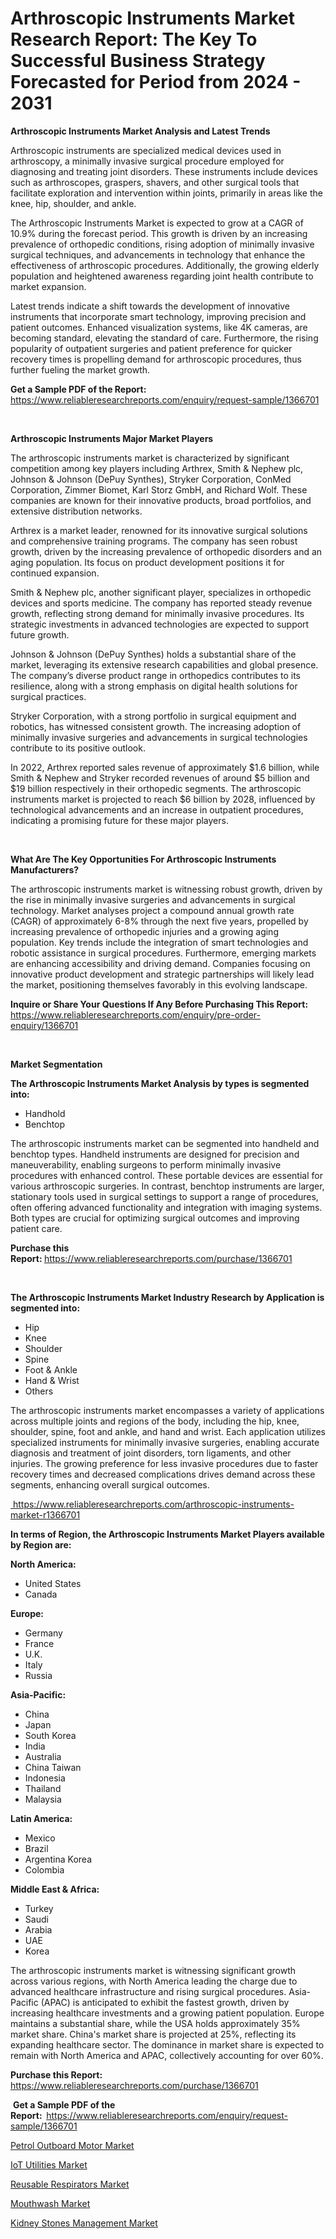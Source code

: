 <p><h1>Arthroscopic Instruments Market Research Report: The Key To Successful Business Strategy Forecasted for Period from 2024 - 2031</h1></p><p><strong>Arthroscopic Instruments Market Analysis and Latest Trends</strong></p>
<p><p>Arthroscopic instruments are specialized medical devices used in arthroscopy, a minimally invasive surgical procedure employed for diagnosing and treating joint disorders. These instruments include devices such as arthroscopes, graspers, shavers, and other surgical tools that facilitate exploration and intervention within joints, primarily in areas like the knee, hip, shoulder, and ankle.</p><p>The Arthroscopic Instruments Market is expected to grow at a CAGR of 10.9% during the forecast period. This growth is driven by an increasing prevalence of orthopedic conditions, rising adoption of minimally invasive surgical techniques, and advancements in technology that enhance the effectiveness of arthroscopic procedures. Additionally, the growing elderly population and heightened awareness regarding joint health contribute to market expansion. </p><p>Latest trends indicate a shift towards the development of innovative instruments that incorporate smart technology, improving precision and patient outcomes. Enhanced visualization systems, like 4K cameras, are becoming standard, elevating the standard of care. Furthermore, the rising popularity of outpatient surgeries and patient preference for quicker recovery times is propelling demand for arthroscopic procedures, thus further fueling the market growth.</p></p>
<p><strong>Get a Sample PDF of the Report:&nbsp;</strong> <a href="https://www.reliableresearchreports.com/enquiry/request-sample/1366701?utm_campaign=11&utm_medium=2&utm_source=Github&utm_content=ia&utm_term=17112024&utm_id=arthroscopic-instruments">https://www.reliableresearchreports.com/enquiry/request-sample/1366701</a></p>
<p>&nbsp;</p>
<p><strong>Arthroscopic Instruments Major Market Players</strong></p>
<p><p>The arthroscopic instruments market is characterized by significant competition among key players including Arthrex, Smith & Nephew plc, Johnson & Johnson (DePuy Synthes), Stryker Corporation, ConMed Corporation, Zimmer Biomet, Karl Storz GmbH, and Richard Wolf. These companies are known for their innovative products, broad portfolios, and extensive distribution networks.</p><p>Arthrex is a market leader, renowned for its innovative surgical solutions and comprehensive training programs. The company has seen robust growth, driven by the increasing prevalence of orthopedic disorders and an aging population. Its focus on product development positions it for continued expansion.</p><p>Smith & Nephew plc, another significant player, specializes in orthopedic devices and sports medicine. The company has reported steady revenue growth, reflecting strong demand for minimally invasive procedures. Its strategic investments in advanced technologies are expected to support future growth.</p><p>Johnson & Johnson (DePuy Synthes) holds a substantial share of the market, leveraging its extensive research capabilities and global presence. The company’s diverse product range in orthopedics contributes to its resilience, along with a strong emphasis on digital health solutions for surgical practices.</p><p>Stryker Corporation, with a strong portfolio in surgical equipment and robotics, has witnessed consistent growth. The increasing adoption of minimally invasive surgeries and advancements in surgical technologies contribute to its positive outlook.</p><p>In 2022, Arthrex reported sales revenue of approximately $1.6 billion, while Smith & Nephew and Stryker recorded revenues of around $5 billion and $19 billion respectively in their orthopedic segments. The arthroscopic instruments market is projected to reach $6 billion by 2028, influenced by technological advancements and an increase in outpatient procedures, indicating a promising future for these major players.</p></p>
<p>&nbsp;</p>
<p><strong>What Are The Key Opportunities For Arthroscopic Instruments Manufacturers?</strong></p>
<p><p>The arthroscopic instruments market is witnessing robust growth, driven by the rise in minimally invasive surgeries and advancements in surgical technology. Market analyses project a compound annual growth rate (CAGR) of approximately 6-8% through the next five years, propelled by increasing prevalence of orthopedic injuries and a growing aging population. Key trends include the integration of smart technologies and robotic assistance in surgical procedures. Furthermore, emerging markets are enhancing accessibility and driving demand. Companies focusing on innovative product development and strategic partnerships will likely lead the market, positioning themselves favorably in this evolving landscape.</p></p>
<p><strong>Inquire or Share Your Questions If Any Before Purchasing This Report:</strong> <a href="https://www.reliableresearchreports.com/enquiry/pre-order-enquiry/1366701?utm_campaign=11&utm_medium=2&utm_source=Github&utm_content=ia&utm_term=17112024&utm_id=arthroscopic-instruments">https://www.reliableresearchreports.com/enquiry/pre-order-enquiry/1366701</a></p>
<p>&nbsp;</p>
<p><strong>Market Segmentation</strong></p>
<p><strong>The Arthroscopic Instruments Market Analysis by types is segmented into:</strong></p>
<p><ul><li>Handhold</li><li>Benchtop</li></ul></p>
<p><p>The arthroscopic instruments market can be segmented into handheld and benchtop types. Handheld instruments are designed for precision and maneuverability, enabling surgeons to perform minimally invasive procedures with enhanced control. These portable devices are essential for various arthroscopic surgeries. In contrast, benchtop instruments are larger, stationary tools used in surgical settings to support a range of procedures, often offering advanced functionality and integration with imaging systems. Both types are crucial for optimizing surgical outcomes and improving patient care.</p></p>
<p><strong>Purchase this Report:&nbsp;</strong><a href="https://www.reliableresearchreports.com/purchase/1366701?utm_campaign=11&utm_medium=2&utm_source=Github&utm_content=ia&utm_term=17112024&utm_id=arthroscopic-instruments">https://www.reliableresearchreports.com/purchase/1366701</a></p>
<p>&nbsp;</p>
<p><strong>The Arthroscopic Instruments Market Industry Research by Application is segmented into:</strong></p>
<p><ul><li>Hip</li><li>Knee</li><li>Shoulder</li><li>Spine</li><li>Foot & Ankle</li><li>Hand & Wrist</li><li>Others</li></ul></p>
<p><p>The arthroscopic instruments market encompasses a variety of applications across multiple joints and regions of the body, including the hip, knee, shoulder, spine, foot and ankle, and hand and wrist. Each application utilizes specialized instruments for minimally invasive surgeries, enabling accurate diagnosis and treatment of joint disorders, torn ligaments, and other injuries. The growing preference for less invasive procedures due to faster recovery times and decreased complications drives demand across these segments, enhancing overall surgical outcomes.</p></p>
<p><a href="https://www.reliableresearchreports.com/arthroscopic-instruments-market-r1366701?utm_campaign=11&utm_medium=2&utm_source=Github&utm_content=ia&utm_term=17112024&utm_id=arthroscopic-instruments">&nbsp;https://www.reliableresearchreports.com/arthroscopic-instruments-market-r1366701</a></p>
<p><strong>In terms of Region, the Arthroscopic Instruments Market Players available by Region are:</strong></p>
<p>
    <p> <strong> North America: </strong>
        <ul>
            <li>United States</li>
            <li>Canada</li>
        </ul>
        </p> 
    <p> <strong> Europe: </strong>
        <ul>
            <li>Germany</li>
            <li>France</li>
            <li>U.K.</li>
            <li>Italy</li>
            <li>Russia</li>
        </ul>
        </p> 
    <p> <strong> Asia-Pacific: </strong>
        <ul>
            <li>China</li>
            <li>Japan</li>
            <li>South Korea</li>
            <li>India</li>
            <li>Australia</li>
            <li>China Taiwan</li>
            <li>Indonesia</li>
            <li>Thailand</li>
            <li>Malaysia</li>
        </ul>
        </p> 
    <p> <strong> Latin America: </strong>
        <ul>
            <li>Mexico</li>
            <li>Brazil</li>
            <li>Argentina Korea</li>
            <li>Colombia</li>
        </ul>
        </p> 
    <p> <strong> Middle East & Africa: </strong>
        <ul>
            <li>Turkey</li>
            <li>Saudi</li>
            <li>Arabia</li>
            <li>UAE</li>
            <li>Korea</li>
        </ul>
    </p>
    </p>
<p><p>The arthroscopic instruments market is witnessing significant growth across various regions, with North America leading the charge due to advanced healthcare infrastructure and rising surgical procedures. Asia-Pacific (APAC) is anticipated to exhibit the fastest growth, driven by increasing healthcare investments and a growing patient population. Europe maintains a substantial share, while the USA holds approximately 35% market share. China's market share is projected at 25%, reflecting its expanding healthcare sector. The dominance in market share is expected to remain with North America and APAC, collectively accounting for over 60%.</p></p>
<p><strong>Purchase this Report: </strong><a href="https://www.reliableresearchreports.com/purchase/1366701?utm_campaign=11&utm_medium=2&utm_source=Github&utm_content=ia&utm_term=17112024&utm_id=arthroscopic-instruments">https://www.reliableresearchreports.com/purchase/1366701</a></p>
<p>&nbsp;<strong>Get a Sample PDF of the Report:&nbsp;&nbsp;</strong><a href="https://www.reliableresearchreports.com/enquiry/request-sample/1366701?utm_campaign=11&utm_medium=2&utm_source=Github&utm_content=ia&utm_term=17112024&utm_id=arthroscopic-instruments">https://www.reliableresearchreports.com/enquiry/request-sample/1366701</a></p>
<p><strong></strong></p>
<p><p><a href="https://github.com/KamrulHadi87/Market-Research-Report-List-1/blob/main/petrol-outboard-motor-market.md?utm_campaign=11&utm_medium=2&utm_source=Github&utm_content=ia&utm_term=17112024&utm_id=arthroscopic-instruments">Petrol Outboard Motor Market</a></p><p><a href="https://issuu.com/reportprime-2/docs/iot-utilities-market-size-2030.pptx_87baa245dd6536?utm_campaign=11&utm_medium=2&utm_source=Github&utm_content=ia&utm_term=17112024&utm_id=arthroscopic-instruments">IoT Utilities Market</a></p><p><a href="https://www.linkedin.com/pulse/reusable-respirators-market-trends-strategic-insights-2024-yynoe?utm_campaign=11&utm_medium=2&utm_source=Github&utm_content=ia&utm_term=17112024&utm_id=arthroscopic-instruments">Reusable Respirators Market</a></p><p><a href="https://www.linkedin.com/pulse/mouthwash-market-forecast-global-trends-analysis-from-2024-6ikee?utm_campaign=11&utm_medium=2&utm_source=Github&utm_content=ia&utm_term=17112024&utm_id=arthroscopic-instruments">Mouthwash Market</a></p><p><a href="https://issuu.com/reportprime-2/docs/kidney-stones-management-market-siz_393c4ed15d2d14?utm_campaign=11&utm_medium=2&utm_source=Github&utm_content=ia&utm_term=17112024&utm_id=arthroscopic-instruments">Kidney Stones Management Market</a></p></p>